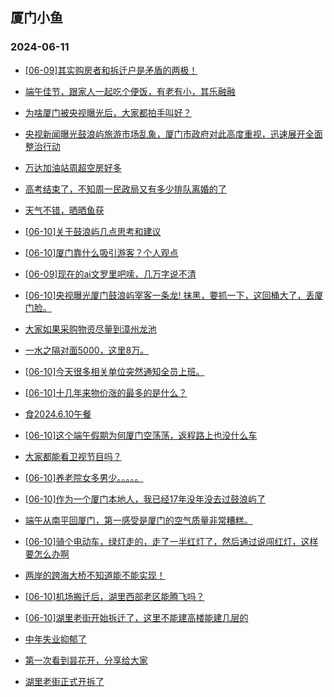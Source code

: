 ## 厦门小鱼 
### 2024-06-11

+ [[06-09]其实购房者和拆迁户是矛盾的两极！](http://bbs.xmfish.com/read-htm-tid-18202719.html)

+ [端午佳节，跟家人一起吃个便饭，有老有小，其乐融融](http://bbs.xmfish.com/read-htm-tid-18202829.html)

+ [为啥厦门被央视曝光后，大家都拍手叫好？](http://bbs.xmfish.com/read-htm-tid-18202770.html)

+ [央视新闻曝光鼓浪屿旅游市场乱象，厦门市政府对此高度重视，迅速展开全面整治行动](http://bbs.xmfish.com/read-htm-tid-18202762.html)

+ [万达加油站周超空房好多](http://bbs.xmfish.com/read-htm-tid-18202765.html)

+ [高考结束了，不知周一民政局又有多少排队离婚的了](http://bbs.xmfish.com/read-htm-tid-18202880.html)

+ [天气不错，晒晒鱼获](http://bbs.xmfish.com/read-htm-tid-18202794.html)

+ [[06-10]关于鼓浪屿几点思考和建议](http://bbs.xmfish.com/read-htm-tid-18202922.html)

+ [[06-10]厦门靠什么吸引游客？个人观点](http://bbs.xmfish.com/read-htm-tid-18202803.html)

+ [[06-09]现在的ai文罗里吧嗦，几万字说不清](http://bbs.xmfish.com/read-htm-tid-18202707.html)

+ [[06-10]央视曝光厦门鼓浪屿宰客一条龙! 抹黑，要抓一下，这回桶大了，丢厦门脸。](http://bbs.xmfish.com/read-htm-tid-18202828.html)

+ [大家如果采购物资尽量到漳州龙池](http://bbs.xmfish.com/read-htm-tid-18202862.html)

+ [一水之隔对面5000，这里8万。](http://bbs.xmfish.com/read-htm-tid-18202933.html)

+ [[06-10]今天很多相关单位突然通知全员上班。](http://bbs.xmfish.com/read-htm-tid-18202994.html)

+ [[06-10]十几年来物价涨的最多的是什么？](http://bbs.xmfish.com/read-htm-tid-18202963.html)

+ [食2024.6.10午餐](http://bbs.xmfish.com/read-htm-tid-18202850.html)

+ [[06-10]这个端午假期为何厦门空荡荡，返程路上也没什么车](http://bbs.xmfish.com/read-htm-tid-18202984.html)

+ [大家都能看卫视节目吗？](http://bbs.xmfish.com/read-htm-tid-18202876.html)

+ [[06-10]养老院女多男少。。。。。](http://bbs.xmfish.com/read-htm-tid-18202957.html)

+ [[06-10]作为一个厦门本地人，我已经17年没年没去过鼓浪屿了](http://bbs.xmfish.com/read-htm-tid-18202999.html)

+ [端午从南平回厦门，第一感受是厦门的空气质量非常糟糕。](http://bbs.xmfish.com/read-htm-tid-18203003.html)

+ [[06-10]骑个电动车，绿灯走的，走了一半红灯了，然后通过说闯红灯，这样要怎么办啊](http://bbs.xmfish.com/read-htm-tid-18202935.html)

+ [两岸的跨海大桥不知道能不能实现！](http://bbs.xmfish.com/read-htm-tid-18202919.html)

+ [[06-10]机场搬迁后，湖里西部老区能腾飞吗？](http://bbs.xmfish.com/read-htm-tid-18203013.html)

+ [[06-10]湖里老街开始拆迁了，这里不能建高楼能建几层的](http://bbs.xmfish.com/read-htm-tid-18202989.html)

+ [中年失业抑郁了](http://bbs.xmfish.com/read-htm-tid-18203212.html)

+ [第一次看到昙花开，分享给大家](http://bbs.xmfish.com/read-htm-tid-18202992.html)

+ [湖里老街正式开拆了](http://bbs.xmfish.com/read-htm-tid-18203249.html)

